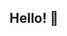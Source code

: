 ## Hello! 👋

<!--
**catherinelarson-0/catherinelarson-0** is a ✨ _special_ ✨ repository because its `README.md` (this file) appears on your GitHub profile.

- 🔭 I’m a current Student Fellow in the CI Compass Fellowship Spring 2025 Cohort.
- 🌱 I’m currently learning Data Structures, Java, Python, & RStudio.
- 😄 Pronouns: She/Her/Hers
-->
